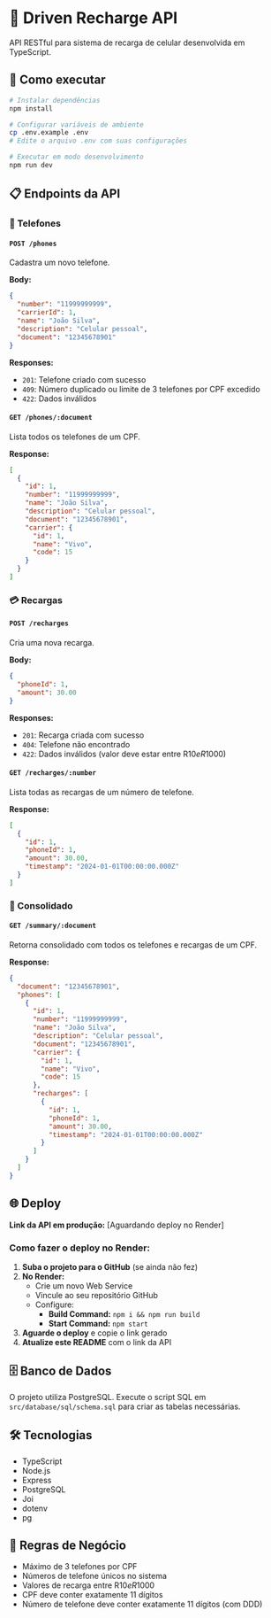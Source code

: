 # 📱 Driven Recharge API

API RESTful para sistema de recarga de celular desenvolvida em TypeScript.

## 🚀 Como executar

```bash
# Instalar dependências
npm install

# Configurar variáveis de ambiente
cp .env.example .env
# Edite o arquivo .env com suas configurações

# Executar em modo desenvolvimento
npm run dev
```

## 📋 Endpoints da API

### 📱 Telefones

#### `POST /phones`
Cadastra um novo telefone.

**Body:**
```json
{
  "number": "11999999999",
  "carrierId": 1,
  "name": "João Silva",
  "description": "Celular pessoal",
  "document": "12345678901"
}
```

**Responses:**
- `201`: Telefone criado com sucesso
- `409`: Número duplicado ou limite de 3 telefones por CPF excedido
- `422`: Dados inválidos

#### `GET /phones/:document`
Lista todos os telefones de um CPF.

**Response:**
```json
[
  {
    "id": 1,
    "number": "11999999999",
    "name": "João Silva",
    "description": "Celular pessoal",
    "document": "12345678901",
    "carrier": {
      "id": 1,
      "name": "Vivo",
      "code": 15
    }
  }
]
```

### 💳 Recargas

#### `POST /recharges`
Cria uma nova recarga.

**Body:**
```json
{
  "phoneId": 1,
  "amount": 30.00
}
```

**Responses:**
- `201`: Recarga criada com sucesso
- `404`: Telefone não encontrado
- `422`: Dados inválidos (valor deve estar entre R$10 e R$1000)

#### `GET /recharges/:number`
Lista todas as recargas de um número de telefone.

**Response:**
```json
[
  {
    "id": 1,
    "phoneId": 1,
    "amount": 30.00,
    "timestamp": "2024-01-01T00:00:00.000Z"
  }
]
```

### 📄 Consolidado

#### `GET /summary/:document`
Retorna consolidado com todos os telefones e recargas de um CPF.

**Response:**
```json
{
  "document": "12345678901",
  "phones": [
    {
      "id": 1,
      "number": "11999999999",
      "name": "João Silva",
      "description": "Celular pessoal",
      "document": "12345678901",
      "carrier": {
        "id": 1,
        "name": "Vivo",
        "code": 15
      },
      "recharges": [
        {
          "id": 1,
          "phoneId": 1,
          "amount": 30.00,
          "timestamp": "2024-01-01T00:00:00.000Z"
        }
      ]
    }
  ]
}
```

## 🌐 Deploy

**Link da API em produção:** [Aguardando deploy no Render]

### Como fazer o deploy no Render:

1. **Suba o projeto para o GitHub** (se ainda não fez)
2. **No Render:**
   - Crie um novo Web Service
   - Vincule ao seu repositório GitHub
   - Configure:
     - **Build Command:** `npm i && npm run build`
     - **Start Command:** `npm start`
3. **Aguarde o deploy** e copie o link gerado
4. **Atualize este README** com o link da API

## 🗄️ Banco de Dados

O projeto utiliza PostgreSQL. Execute o script SQL em `src/database/sql/schema.sql` para criar as tabelas necessárias.

## 🛠️ Tecnologias

- TypeScript
- Node.js
- Express
- PostgreSQL
- Joi
- dotenv
- pg

## 📝 Regras de Negócio

- Máximo de 3 telefones por CPF
- Números de telefone únicos no sistema
- Valores de recarga entre R$10 e R$1000
- CPF deve conter exatamente 11 dígitos
- Número de telefone deve conter exatamente 11 dígitos (com DDD) 